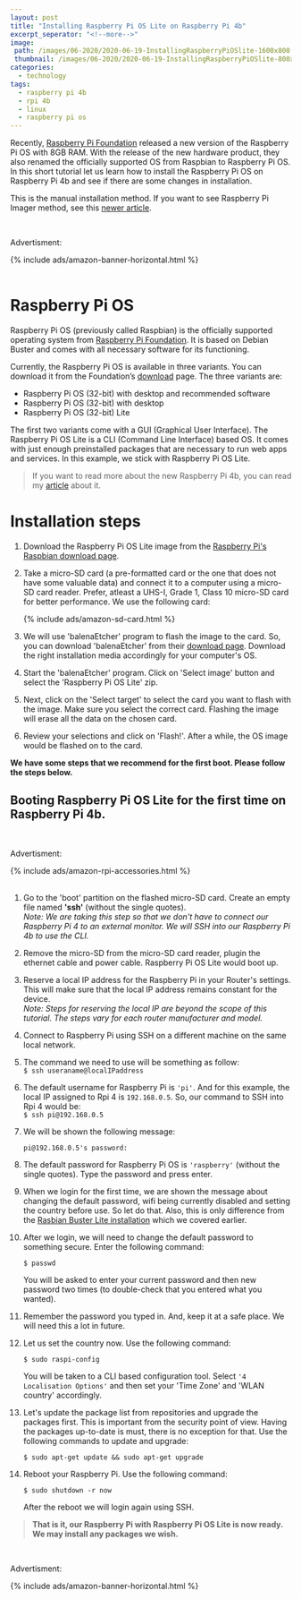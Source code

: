 ```yaml
---
layout: post
title: "Installing Raspberry Pi OS Lite on Raspberry Pi 4b"
excerpt_seperator: "<!--more-->"
image:
 path: /images/06-2020/2020-06-19-InstallingRaspberryPiOSlite-1600x800.webp
 thumbnail: /images/06-2020/2020-06-19-InstallingRaspberryPiOSlite-800x400.webp
categories:
  - technology
tags:
  - raspberry pi 4b
  - rpi 4b
  - linux
  - raspberry pi os
---
```

Recently, [Raspberry Pi Foundation](https://www.raspberrypi.org/) released a new version of the Raspberry Pi OS with 8GB RAM. With the release of the new hardware product, they also renamed the officially supported OS from Raspbian to Raspberry Pi OS.
In this short tutorial let us learn how to install the Raspberry Pi OS on Raspberry Pi 4b and see if there are some changes in installation.
<!--more-->

This is the manual installation method. If you want to see Raspberry Pi Imager method, see this [newer article](/technology/install-raspberry-pi-os-using-pi-imager/).

<br>
<aside>
<p>Advertisment:</p> 
{% include ads/amazon-banner-horizontal.html %}
</aside>
<br>

# Raspberry Pi OS
Raspberry Pi OS (previously called Raspbian) is the officially supported operating system from [Raspberry Pi Foundation](https://www.raspberrypi.org/). It is based on Debian Buster and comes with all necessary software for its functioning.

Currently, the Raspberry Pi OS is available in three variants. You can download it from the Foundation’s [download](https://www.raspberrypi.org/downloads/raspberry-pi-os/) page. The three variants are:

- Raspberry Pi OS (32-bit) with desktop and recommended software
- Raspberry Pi OS (32-bit) with desktop
- Raspberry Pi OS (32-bit) Lite

The first two variants come with a GUI (Graphical User Interface). The Raspberry Pi OS Lite is a CLI (Command Line Interface) based OS. It comes with just enough preinstalled packages that are necessary to run web apps and services. In this example, we stick with Raspberry Pi OS Lite.

> If you want to read more about the new Raspberry Pi 4b, you can read my [article](/technology/raspberry-pi-4b/) about it.

# Installation steps
1.  Download the Raspberry Pi OS Lite image from the [Raspberry Pi's Raspbian download page](https://www.raspberrypi.org/downloads/raspberry-pi-os/).

2. Take a micro-SD card (a pre-formatted card or the one that does not have some valuable data) and connect it to a computer using a micro-SD card reader. Prefer, atleast a UHS-I, Grade 1, Class 10 micro-SD card for better performance. We use the following card:

    {% include ads/amazon-sd-card.html %}

3. We will use 'balenaEtcher' program to flash the image to the card. So, you can download  'balenaEtcher' from their [download page](https://www.balena.io/etcher/). Download the right installation media accordingly for your computer's OS.

4. Start the 'balenaEtcher' program. Click on 'Select image' button and select the 'Raspberry Pi OS Lite' zip.

5. Next, click on the 'Select target' to select the card you want to flash with the image. Make sure you select the correct card. Flashing the image will erase all the data on the chosen card.

6. Review your selections and click on 'Flash!'. After a while, the OS image would be flashed on to the card.

**We have some steps that we recommend for the first boot. Please follow the steps below.**

## Booting Raspberry Pi OS Lite for the first time on Raspberry Pi 4b.
<br>
<aside>
<p>Advertisment:</p> 
{% include ads/amazon-rpi-accessories.html %}
</aside>
<br>

1. Go to the 'boot' partition on the flashed micro-SD card. Create an empty file named **'ssh'** (without the single quotes).<br>
*Note: We are taking this step so that we don't have to connect our Raspberry Pi 4 to an external monitor. We will SSH into our Raspberry Pi 4b to use the CLI.*

2. Remove the micro-SD from the micro-SD card reader, plugin the ethernet cable and power cable. Raspberry Pi OS Lite would boot up.

3. Reserve a local IP address for the Raspberry Pi in your Router's settings. This will make sure that the local IP address remains constant for the device.<br>
*Note: Steps for reserving the local IP are beyond the scope of this tutorial. The steps vary for each router manufacturer and model.*

4. Connect to Raspberry Pi using SSH on a different machine on the same local network.

5. The command we need to use will be something as follow:<br>
`$ ssh useraname@localIPaddress`

6. The default username for Raspberry Pi is `'pi'`. And for this example, the local IP assigned to Rpi 4 is `192.168.0.5`.
  So, our command to SSH into Rpi 4 would be:<br>
  `$ ssh pi@192.168.0.5`

7. We will be shown the following message:

      `pi@192.168.0.5's password:`

8. The default password for Raspberry Pi OS is `'raspberry'` (without the single quotes). Type the password and press enter.

9. When we login for the first time, we are shown the message about changing the default password, wifi being currently disabled and setting the country before use. So let do that. Also, this is only difference from the [Rasbian Buster Lite installation](https://bhooraj.com/technology/install-raspbian-buster-lite/) which we covered earlier.

10. After we login, we will need to change the default password to something secure. Enter the following command:

      `$ passwd`

      You will be asked to enter your current password and then new password two times (to double-check that you entered what you wanted).

11. Remember the password you typed in. And, keep it at a safe place. We will need this a lot in future.

12. Let us set the country now. Use the following command:

      `$ sudo raspi-config`

      You will be taken to a CLI based configuration tool. Select `'4 Localisation Options'` and then set your 'Time Zone' and 'WLAN country' accordingly.


13. Let's update the package list from repositories and upgrade the packages first. This is important from the security point of view. Having the packages up-to-date is must, there is no exception for that.
Use the following commands to update and upgrade:

    `$ sudo apt-get update && sudo apt-get upgrade`

14. Reboot your Raspberry Pi. Use the following command:

    `$ sudo shutdown -r now`

    After the reboot we will login again using SSH.

> **That is it, our Raspberry Pi with Raspberry Pi OS Lite is now ready. We may install any packages we wish.**

<br>
<aside>
<p>Advertisment:</p> 
{% include ads/amazon-banner-horizontal.html %}
</aside>
<br>